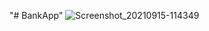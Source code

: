 "# BankApp"
![Screenshot_20210915-114349](https://user-images.githubusercontent.com/69763830/133552085-240c3022-89e4-4155-aded-422d5d1b515c.jpg)
